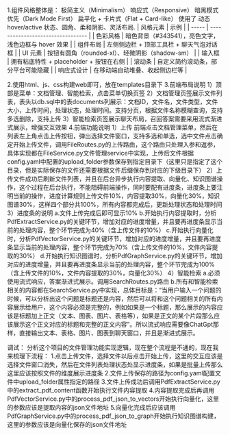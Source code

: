 1.组件风格整体是：
极简主义（Minimalism）
响应式（Responsive）
暗黑模式优先（Dark Mode First）
扁平化 + 卡片式（Flat + Card-like）
使用了 动态 hover/active 状态、圆角、柔和阴影、灵活布局.
| 风格元素  | 示例                                |
| ----- | --------------------------------- |
| 色彩风格  | 暗色背景（#343541），亮色文字，浅色边框与 hover 效果 |
| 组件布局  | 左侧侧边栏 + 顶部工具栏 + 聊天气泡对话框           |
| UI 元素 | 按钮有圆角（rounded-xl）、轻微阴影（shadow-sm） |
| 输入框   | 拥有粘底特性 + placeholder + 按钮在右侧      |
| 滚动条   | 自定义简约滚动条，部分平台可能隐藏                 |
| 响应式设计 | 在移动端自动堆叠、收起侧边栏等                   |

2.使用html、js、css构建web即可，放在templates目录下
3.前端布局说明
1）顶部是菜单：文档管理、智能检索，点击菜单切换页签
2）文档管理页签展示文件列表，表头以db.sql中的表documents列展示：文档ID，文件名，文件类型，文件大小，上传时间，处理状态，处理时间。支持分页，根据文件名称模糊查询，支持多选删除，支持上传
3）智能检索页签展示聊天布局，召回答案需要采用流式渐进式展示，增强交互效果
4.前端功能说明
1）上传
前端点击文档管理菜单，然后在列表左上角点击上传按钮，弹出选择文件窗口，支持多选和单选，选中文件点击确定开始上传文件，调用FileRoutes.py的上传路由，这个路由只处理入参和返参，具体实现都在FileService.py文件管理service中实现，上传后文件根据config.yaml中配置的upload_folder参数保存到指定目录下（这里只是指定了这个目录，但是实际保存的文件还需要根据文件后缀保存到对应的下级目录下）
2）上传文件成功后刷新文件列表，并且在后台异步执行内容提取、向量化、知识图谱操作，这个过程在后台执行，不能阻碍前端操作，同时要配有进度条，进度条上要注明当前的操作，进度计算规则上传文件10%，内容提取30%，向量化30%，知识图谱30%，这样四个部分共100%，所有内容都完成后，更新处理状态和处理时间
3）进度条的说明
a.文件上传完成后即可显示10%
b.开始执行内容提取时，分析PdfExtractService.py的关键环节，增加对应的进度增量，并且要再进度条显示当前的处理内容，整个环节完成为40%（含上传文件的10%）
c.开始执行向量化时，分析PdfVectorService.py的关键环节，增加对应的进度增量，并且要再进度条显示当前的处理内容，整个环节完成为70%（含上传文件的10%，文件内容提取的30%）
d.开始执行知识图谱时，分析PdfGraphService.py的关键环节，增加对应的进度增量，并且要再进度条显示当前的处理内容，整个环节完成为100%（含上传文件的10%，文件内容提取的30%，向量化30%）
4）智能检索
a.必须使用流式响应，答案渐进式展示。调用SearchRoutes.py路由
b.所有和智能检索相关的内容都在SearchService.py中实现，总体目标是：“当用户输入一个问题的时候，可以分析出这个问题是标题还是内容，然后可以将和这个问题相关的所有内容展示给用户，这个内容必须是完整的，例如如果是一个标题，那么展示的内容应该是标题加上正文（文本、图表、图片、表格等），如果是正文的某个片段那么应该展示这个正文对应的标题和完整的正文内容”。所以流式响应需要像ChatGpt那样，直接输出文本、表格、图片、图表到聊天窗口，并且是渐进式展示。


调试：
分析这个项目的文件管理功能实现逻辑，现在整个流程是不通的，现在我来梳理下流程：
1.点击上传文件，选择文件以后点击开始上传，这里的交互应该是选择文件窗口消失，然后在文件列表处理状态处显示进度条，如果是批量上传那么这里应该按照文件的维度展示进度条
2.文件上传保存的路径为config.yaml配置文件中upload_folder属性指定的路径
3.文件上传成功后调用PdfExtractService.py中的extract_pdf_content函数开始执行文件内容提取
4.内容提取完成后再调用PdfVectorService.py中的process_pdf_json_to_vectors开始执行向量化，这里的参数应该是提取内容的json文件地址
5.向量化完成后应该调用PdfGraphService.py中的process_pdf_json_to_graph开始执行知识图谱构建，这里的参数应该是向量化保存的json文件地址
